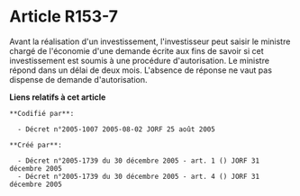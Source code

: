 # Article R153-7

Avant la réalisation d'un investissement, l'investisseur peut saisir le ministre chargé de l'économie d'une demande écrite
aux fins de savoir si cet investissement est soumis à une procédure d'autorisation. Le ministre répond dans un délai de deux
mois. L'absence de réponse ne vaut pas dispense de demande d'autorisation.

**Liens relatifs à cet article**

	**Codifié par**:

	  - Décret n°2005-1007 2005-08-02 JORF 25 août 2005

	**Créé par**:

	  - Décret n°2005-1739 du 30 décembre 2005 - art. 1 () JORF 31 décembre 2005
	  - Décret n°2005-1739 du 30 décembre 2005 - art. 4 () JORF 31 décembre 2005
